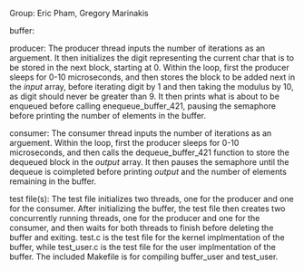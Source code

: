 Group: Eric Pham, Gregory Marinakis

buffer:

producer: The producer thread inputs the number of iterations as an arguement. It then initializes the digit representing the current char that is to be stored in the next block, starting at 0. Within the loop, first the producer sleeps for 0-10 microseconds, and then stores the block to be added next in the _input_ array, before iterating digit by 1 and then taking the modulus by 10, as digit should never be greater than 9. It then prints what is about to be enqueued before calling enequeue_buffer_421, pausing the semaphore before printing the number of elements in the buffer.

consumer: The consumer thread inputs the number of iterations as an arguement. Within the loop, first the producer sleeps for 0-10 microseconds, and then calls the dequeue_buffer_421 function to store the dequeued block in the _output_ array. It then pauses the semaphore until the dequeue is coimpleted before printing _output_ and the number of elements remaining in the buffer.

test file(s): The test file initializes two threads, one for the producer and one for the consumer. After initializing the buffer, the test file then creates two concurrently running threads, one for the producer and one for the consumer, and then waits for both threads to finish before deleting the buffer and exiting. test.c is the test file for the kernel implmentation of the buffer, while test_user.c is the test file for the user implmentation of the buffer. The included Makefile is for compiling buffer_user and test_user.
